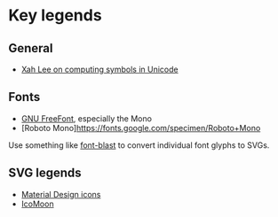 # Key legends

## General

* [Xah Lee on computing symbols in Unicode](http://xahlee.info/comp/unicode_computing_symbols.html)

## Fonts

* [GNU FreeFont](https://www.gnu.org/software/freefont/), especially the Mono
* [Roboto Mono]https://fonts.google.com/specimen/Roboto+Mono

Use something like
[font-blast](https://www.npmjs.com/package/font-blast)
to convert individual font glyphs to SVGs.

## SVG legends

* [Material Design icons](https://material.io/resources/icons)
* [IcoMoon](https://icomoon.io/)